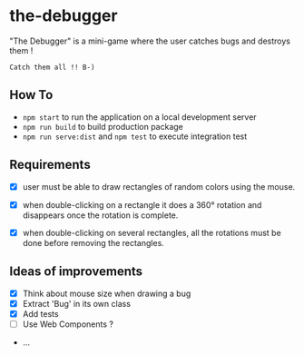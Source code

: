 # the-debugger
"The Debugger" is a mini-game where the user catches bugs and destroys them ! 

`Catch them all !! B-)`

## How To

- `npm start` to run the application on a local development server
- `npm run build` to build production package
- `npm run serve:dist` and `npm test` to execute integration test

## Requirements

- [X] user must be able to draw rectangles of random colors using the mouse.
- [X] when double-clicking on a rectangle it does a 360° rotation and disappears once the rotation is complete.
- [X] when double-clicking on several rectangles, all the rotations must be done before removing the rectangles.


## Ideas of improvements

- [X] Think about mouse size when drawing a bug
- [X] Extract 'Bug' in its own class
- [X] Add tests
- [ ] Use Web Components ?
- ...